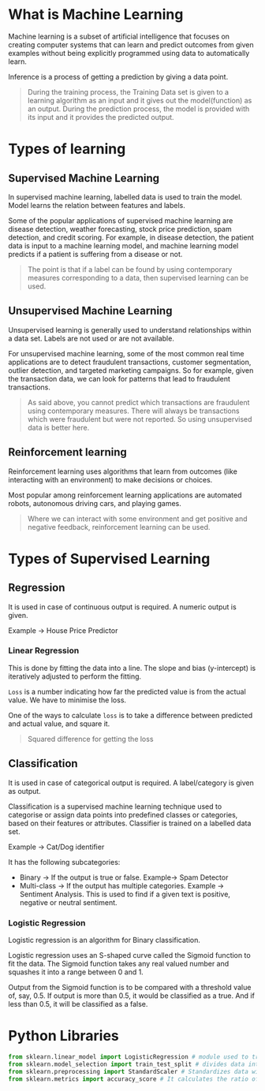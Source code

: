 # What is Machine Learning

Machine learning is a subset of artificial intelligence that focuses on creating computer systems that can learn and predict outcomes from given examples without being explicitly programmed using data to automatically learn. 

Inference is a process of getting a prediction by giving a data point.

 > During the training process, the Training Data set is given to a learning algorithm as an input and it gives out the model(function) as an output.
> During the prediction process, the model is provided with its input and it provides the predicted output.


# Types of learning

## Supervised Machine Learning

In supervised machine learning, labelled data is used to train the model. Model learns the relation between features and labels.

Some of the popular applications of supervised machine learning are disease detection, weather forecasting, stock price prediction, spam detection, and credit scoring. For example, in disease detection, the patient data is input to a machine learning model, and machine learning model predicts if a patient is suffering from a disease or not.

> The point is that if a label can be found by using contemporary measures corresponding to a data, then supervised learning can be used.
## Unsupervised Machine Learning
Unsupervised learning is generally used to understand relationships within a data set. Labels are not used or are not available.

For unsupervised machine learning, some of the most common real time applications are to detect fraudulent transactions, customer segmentation, outlier detection, and targeted marketing campaigns. So for example, given the transaction data, we can look for patterns that lead to fraudulent transactions.

> As said above, you cannot predict which transactions are fraudulent using contemporary measures. There will always be transactions which were fraudulent but were not reported. So using unsupervised data is better here.

## Reinforcement learning

Reinforcement learning uses algorithms that learn from outcomes (like interacting with an environment) to make decisions or choices.

Most popular among reinforcement learning applications are automated robots, autonomous driving cars, and playing games.

> Where we can interact with some environment and get positive and negative feedback, reinforcement learning can be used.


# Types of Supervised Learning

## Regression
It is used in case of continuous output is required. A numeric output is given. 

Example -> House Price Predictor
### Linear Regression

This is done by fitting the data into a line. The slope and bias (y-intercept) is iteratively adjusted to perform the fitting.

`Loss` is a number indicating how far the predicted value is from the actual value.
We have to minimise the loss.

One of the ways to calculate `loss` is to take a difference between predicted and actual value, and square it.

> Squared difference for getting the loss

## Classification
It is used in case of categorical output is required. A label/category is given as output.

Classification is a supervised machine learning technique used to categorise or assign data points into predefined classes or categories, based on their features or attributes. Classifier is trained on a labelled data set.

Example -> Cat/Dog identifier

It has the following subcategories:

- Binary -> If the output is true or false. Example-> Spam Detector
- Multi-class -> If the output has multiple categories. Example -> Sentiment Analysis. This is used to find if a given text is positive, negative or neutral sentiment.


### Logistic Regression
Logistic regression is an algorithm for Binary classification.

Logistic regression uses an S-shaped curve called the Sigmoid function to fit the data. The Sigmoid function takes any real valued number and squashes it into a range between 0 and 1.

Output from the Sigmoid function is to be compared with a threshold value of, say, 0.5. If output is more than 0.5, it would be classified as a true. And if less than 0.5, it will be classified as a false.


# Python Libraries

```python
from sklearn.linear_model import LogisticRegression # module used to train a model using Logistic Regression Approach. Takes the inputs and labels for training and takes inputs and predicts the trained value.
from sklearn.model_selection import train_test_split # divides data into training and testing set
from sklearn.preprocessing import StandardScaler # Standardizes data with mean of 0 and standard deviation of 1
from sklearn.metrics import accuracy_score # It calculates the ratio of correctly predicted instances to the total number of instances in the data set.
```

